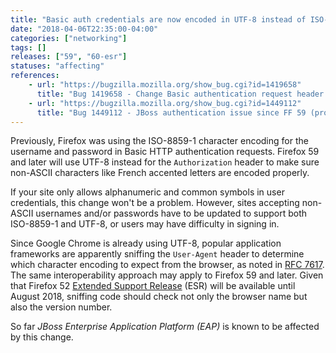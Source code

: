 ```yaml
---
title: "Basic auth credentials are now encoded in UTF-8 instead of ISO-8859-1"
date: "2018-04-06T22:35:00-04:00"
categories: ["networking"]
tags: []
releases: ["59", "60-esr"]
statuses: "affecting"
references:
    - url: "https://bugzilla.mozilla.org/show_bug.cgi?id=1419658"
      title: "Bug 1419658 - Change Basic authentication request header username and password character encoding to UTF-8 (used to be ISO-8859-1)"
    - url: "https://bugzilla.mozilla.org/show_bug.cgi?id=1449112"
      title: "Bug 1449112 - JBoss authentication issue since FF 59 (problem with accents in authentication window ?) "
---
```

Previously, Firefox was using the ISO-8859-1 character encoding for the username and password in Basic HTTP authentication requests. Firefox 59 and later will use UTF-8 instead for the `Authorization` header to make sure non-ASCII characters like French accented letters are encoded properly.

If your site only allows alphanumeric and common symbols in user credentials, this change won't be a problem. However, sites accepting non-ASCII usernames and/or passwords have to be updated to support both ISO-8859-1 and UTF-8, or users may have difficulty in signing in.

Since Google Chrome is already using UTF-8, popular application frameworks are apparently sniffing the `User-Agent` header to determine which character encoding to expect from the browser, as noted in [RFC 7617](https://tools.ietf.org/html/rfc7617#appendix-B.3). The same interoperability approach may apply to Firefox 59 and later. Given that Firefox 52 [Extended Support Release](https://www.mozilla.org/firefox/organizations/) (ESR) will be available until August 2018, sniffing code should check not only the browser name but also the version number.

So far *JBoss Enterprise Application Platform (EAP)* is known to be affected by this change.
